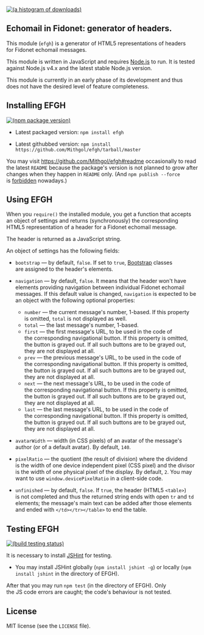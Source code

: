[![(a histogram of downloads)](https://nodei.co/npm-dl/efgh.png?height=3)](https://npmjs.org/package/efgh)

## Echomail in Fidonet: generator of headers.

This module (`efgh`) is a generator of HTML5 representations of headers for Fidonet echomail messages.

This module is written in JavaScript and requires [Node.js](http://nodejs.org/) to run. It is tested against Node.js v4.x and the latest stable Node.js version.

This module is currently in an early phase of its development and thus does not have the desired level of feature completeness.

## Installing EFGH

[![(npm package version)](https://nodei.co/npm/efgh.png?downloads=true&downloadRank=true)](https://npmjs.org/package/efgh)

* Latest packaged version: `npm install efgh`

* Latest githubbed version: `npm install https://github.com/Mithgol/efgh/tarball/master`

You may visit https://github.com/Mithgol/efgh#readme occasionally to read the latest `README` because the package's version is not planned to grow after changes when they happen in `README` only. (And `npm publish --force` is [forbidden](http://blog.npmjs.org/post/77758351673/no-more-npm-publish-f) nowadays.)

## Using EFGH

When you `require()` the installed module, you get a function that accepts an object of settings and returns (synchronously) the corresponding HTML5 representation of a header for a Fidonet echomail message.

The header is returned as a JavaScript string.

An object of settings has the following fields:

* `bootstrap` — by default, `false`. If set to `true`, [Bootstrap](http://getbootstrap.com/) classes are assigned to the header's elements.

* `navigation` — by default, `false`. It means that the header won't have elements providing navigation between individual Fidonet echomail messages. If this default value is changed, `navigation` is expected to be an object with the following optional properties:
   * `number` — the current message's number, 1-based. If this property is omitted, `total` is not displayed as well.
   * `total` — the last message's number, 1-based.
   * `first` — the first message's URL, to be used in the code of the corresponding navigational button. If this property is omitted, the button is grayed out. If all such buttons are to be grayed out, they are not displayed at all.
   * `prev` — the previous message's URL, to be used in the code of the corresponding navigational button. If this property is omitted, the button is grayed out. If all such buttons are to be grayed out, they are not displayed at all.
   * `next` — the next message's URL, to be used in the code of the corresponding navigational button. If this property is omitted, the button is grayed out. If all such buttons are to be grayed out, they are not displayed at all.
   * `last` — the last message's URL, to be used in the code of the corresponding navigational button. If this property is omitted, the button is grayed out. If all such buttons are to be grayed out, they are not displayed at all.

* `avatarWidth` — width (in CSS pixels) of an avatar of the message's author (or of a default avatar). By default, `140`.

* `pixelRatio` — the quotient (the result of division) where the dividend is the width of one device independent pixel (CSS pixel) and the divisor is the width of one physical pixel of the display. By default, `2`. You may want to use `window.devicePixelRatio` in a client-side code.

* `unfinished` — by default, `false`. If `true`, the header (HTML5 `<table>`) is not completed and thus the returned string ends with open `tr` and `td` elements; the message's main text can be added after those elements and ended with `</td></tr></table>` to end the table.

## Testing EFGH

[![(build testing status)](https://img.shields.io/travis/Mithgol/efgh/master.svg?style=plastic)](https://travis-ci.org/Mithgol/efgh)

It is necessary to install [JSHint](http://jshint.com/) for testing.

* You may install JSHint globally (`npm install jshint -g`) or locally (`npm install jshint` in the directory of EFGH).

After that you may run `npm test` (in the directory of EFGH). Only the JS code errors are caught; the code's behaviour is not tested.

## License

MIT license (see the `LICENSE` file).